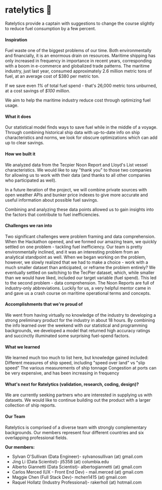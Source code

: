 # ratelytics :ocean:
Ratelytics provide a captain with suggestions to change the course slightly to reduce fuel consumption by a few percent.

#### Inspiration
Fuel waste one of the biggest problems of our time. Both environmentally and financially, it is an enormous drain on resources. Maritime shipping has only increased in frequency in importance in recent years, corresponding with a boom in e-commerce and globalized trade patterns. The maritime industry, just last year, consumed approximately 2.6 million metric tons of fuel, at an average cost of $380 per metric ton.

If we save even _1%_ of total fuel spend - that's 26,000 metric tons unburned, at a cost savings of _$100 million_.

We aim to help the maritime industry reduce cost through optimizing fuel usage.

#### What it does
Our statistical model finds ways to save fuel while in the middle of a voyage. Through combining historical ship data with up-to-date info on ship characteristics and norms, we look for obscure optimizations which can add up to clear savings.

#### How we built it
We analyzed data from the Tecpier Noon Report and Lloyd's List vessel characteristics. We would like to say "thank you" to those two companies for allowing us to work with their data (and thanks to all other companies who participated as well).

In a future iteration of the project, we will combine private sources with open weather APIs and bunker price indexes to give more accurate and useful information about possible fuel savings.

Combining and analyzing these data points allowed us to gain insights into the factors that contribute to fuel inefficiencies.

#### Challenges we ran into
Two significant challenges were problem framing and data comprehension. When the Hackathon opened, and we formed our amazing team, we quickly settled on one problem - tackling fuel inefficiency. Our team is pretty environmentally inclined, and it was an interesting problem from an analytical standpoint as well. When we began working on the problem, however, we slowly realized that we had to make a choice - work with a much smaller dataset than anticipated, or reframe the problem entirely? We eventually settled on switching to the TecPier dataset, which, while smaller than we would have liked, included our target variable (fuel spend). This led to the second problem - data comprehension. The Noon Reports are full of industry-only abbreviations. Luckily for us, a very helpful mentor came in and gave us a crash course on maritime operational terms and concepts.

#### Accomplishments that we're proud of
We went from having virtually no knowledge of the industry to developing a strong preliminary product for the industry in about 18 hours. By combining the info learned over the weekend with our statistical and programming backgrounds, we developed a model that returned high accuracy ratings and succinctly illuminated some surprising fuel-spend factors.

#### What we learned
We learned much too much to list here, but knowledge gained included: Different measures of ship speed, including "speed over land" vs "slip speed" The various measurements of ship tonnage Congestion at ports can be very expensive, and has been increasing in frequency

#### What's next for Ratelytics (validation, research, coding, design)?
We are currently seeking partners who are interested in supplying us with datasets. We would like to continue building out the product with a larger collection of ship reports.

#### Our Team

Ratelytics is comprised of a diverse team with strongly complementary backgrounds.  Our members represent four different countries and six overlapping professional fields.

**Our members:**
* Sylvan O'Sullivan (Data Engineer)-  sylvanosullivan (at) gmail.com
* Jing Li (Data Scientist)- jl5358 (at) columbia.edu
* Alberto Giannetti (Data Scientist)- albertogiannetti (at) gmail.com
* Carlos Merced (UX - Front End Dev) - mail.merced (at) gmail.com
* Maggie Chen (Full Stack Dev)- mchen1415 (at) gmail.com
* Raquel Hollatz (Industry Professional)- rakerholl (at) hotmail.com
